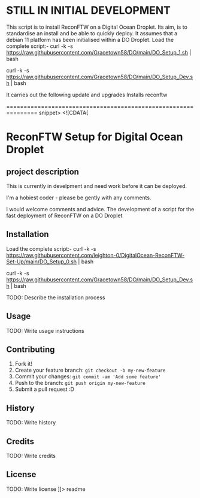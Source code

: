 # STILL IN INITIAL DEVELOPMENT


This script is to install ReconFTW on a Digital Ocean Droplet. Its aim, is to standardise an install and be able to quickly deploy.
It assumes that a debian 11 platform has been initialised within a DO Droplet.
Load the complete script:-
curl -k -s https://raw.githubusercontent.com/Gracetown58/DO/main/DO_Setup_1.sh | bash

curl -k -s https://raw.githubusercontent.com/Gracetown58/DO/main/DO_Setup_Dev.sh | bash

It carries out the following
update and upgrades
Installs 
  reconftw

===============================================================
snippet>
  <content><![CDATA[
# ReconFTW Setup for Digital Ocean Droplet

## project description
This is currently in develpment and need work before it can be deployed.

I'm a hobiest coder - please be gently with any comments.

I would welcome comments and advice.
The development of a script for the fast deployment of ReconFTW on a DO Droplet

## Installation

Load the complete script:-
curl -k -s https://raw.githubusercontent.com/leighton-0/DigitalOcean-ReconFTW-Set-Up/main/DO_Setup_0.sh | bash

curl -k -s https://raw.githubusercontent.com/Gracetown58/DO/main/DO_Setup_Dev.sh | bash

TODO: Describe the installation process
## Usage
TODO: Write usage instructions
## Contributing
1. Fork it!
2. Create your feature branch: `git checkout -b my-new-feature`
3. Commit your changes: `git commit -am 'Add some feature'`
4. Push to the branch: `git push origin my-new-feature`
5. Submit a pull request :D
## History
TODO: Write history
## Credits
TODO: Write credits
## License
TODO: Write license
]]></content>
  <tabTrigger>readme</tabTrigger>
</snippet>
